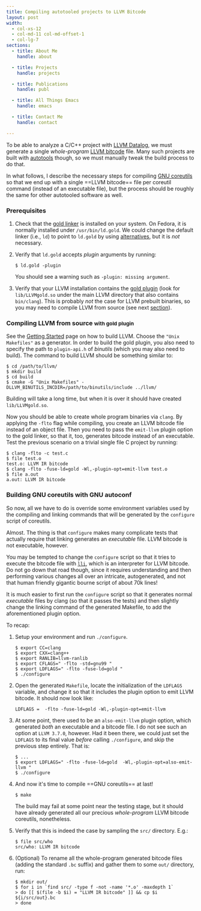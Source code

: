 ```yaml
---
title: Compiling autotooled projects to LLVM Bitcode
layout: post
width:
  - col-xs-12
  - col-md-11 col-md-offset-1
  - col-lg-7
sections:
  - title: About Me
    handle: about

  - title: Projects
    handle: projects

  - title: Publications
    handle: publ

  - title: All Things Emacs
    handle: emacs

  - title: Contact Me
    handle: contact

---
```


To be able to analyze a C/C++ project with
[LLVM Datalog](https://github.com/plast-lab/llvm-datalog), we must
generate a single *whole-program*
[LLVM bitcode](http://llvm.org/releases/2.6/docs/BitCodeFormat.html)
file. Many such projects are built with
[autotools](https://www.gnu.org/software/automake/manual/html_node/Autotools-Introduction.html)
though, so we must manually tweak the build process to do that.

In what follows, I describe the necessary steps for compiling
[GNU coreutils](http://www.gnu.org/software/coreutils/coreutils.html)
so that we end up with a single ==LLVM bitcode== file per coreutil command
(instead of an executable file), but the process should be roughly the
same for other autotooled software as well.


### Prerequisites ###

1. Check that the
   [gold linker](https://en.wikipedia.org/wiki/Gold_(linker)) is
   installed on your system. On Fedora, it is normally installed under
   `/usr/bin/ld.gold`. We could change the default linker (i.e., `ld`)
   to point to `ld.gold` by using
   [alternatives](http://linux.die.net/man/8/alternatives), but it is
   *not* necessary.

2. Verify that `ld.gold` accepts *plugin* arguments by running:

    ~~~
    $ ld.gold -plugin
    ~~~

    You should see a warning such as `-plugin: missing argument`.

3. Verify that your LLVM installation contains the
   [gold plugin](http://llvm.org/docs/GoldPlugin.html) (look for
   `lib/LLVMgold.so` under the main LLVM directory that also contains
   `bin/clang`). This is probably *not* the case for LLVM prebuilt
   binaries, so you may need to compile LLVM from source (see next
   [section](#compiling-llvm-from-source-with-gold-plugin)).


### Compiling LLVM from source <small>with gold plugin</small> ###

See the [Getting Started](http://llvm.org/docs/GettingStarted.html)
page on how to build LLVM. Choose the `"Unix Makefiles"` as a
generator. In order to build the gold plugin, you also need to specify
the path to `plugin-api.h` of *binutils* (which you may also need to
build). The command to build LLVM should be something similar to:

~~~ console
$ cd /path/to/llvm/
$ mkdir build
$ cd build
$ cmake -G "Unix Makefiles" -DLLVM_BINUTILS_INCDIR=/path/to/binutils/include ../llvm/
~~~

Building will take a long time, but when it is over it should have created
`lib/LLVMgold.so`.

Now you should be able to create whole program binaries via
`clang`. By applying the `-flto` flag while compiling, you create an
LLVM bitcode file instead of an object file. Then you need to pass the
`emit-llvm` plugin option to the gold linker, so that it, too,
generates bitcode instead of an executable. Test the previous scenario
on a trivial single file C project by running:

~~~ console
$ clang -flto -c test.c
$ file test.o
test.o: LLVM IR bitcode
$ clang -flto -fuse-ld=gold -Wl,-plugin-opt=emit-llvm test.o
$ file a.out
a.out: LLVM IR bitcode
~~~


### Building GNU coreutils with GNU autoconf ###

So now, all we have to do is override some environment variables used
by the compiling and linking commands that will be generated by the
`configure` script of coreutils.

Almost. The thing is that `configure` makes many complicate tests that
actually require that linking generates an *executable* file. LLVM
bitcode is not executable, however.

You may be tempted to change the `configure` script so that it tries
to execute the bitcode file with
[`lli`](http://llvm.org/docs/CommandGuide/lli.html), which is an
interpreter for LLVM bitcode. Do not go down that road though, since
it requires understanding and then performing various changes all over
an intricate, autogenerated, and not that human friendly gigantic
bourne script of about 70k lines!

It is much easier to first run the `configure` script so that it
generates normal *executable* files by clang (so that it passes the
tests) and then slightly change the linking command of the generated
Makefile, to add the aforementioned plugin option.

To recap:

1. Setup your environment and run `./configure`.

    ~~~ console
    $ export CC=clang
    $ export CXX=clang++
    $ export RANLIB=llvm-ranlib
    $ export CFLAGS=" -flto -std=gnu99 "
    $ export LDFLAGS=" -flto -fuse-ld=gold "
    $ ./configure
    ~~~

2. Open the generated `Makefile`, locate the initialization of the
   `LDFLAGS` variable, and change it so that it includes the plugin
   option to emit LLVM bitcode. It should now look like:

    ~~~ make
    LDFLAGS =  -flto -fuse-ld=gold -Wl,-plugin-opt=emit-llvm
    ~~~

3. At some point, there used to be an `also-emit-llvm` plugin option,
   which generated *both* an executable and a bitcode file. I do not
   see such an option at `LLVM 3.7.0`, however. Had it been there, we
   could just set the `LDFLAGS` to its final value *before* calling
   `./configure`, and skip the previous step entirely. That is:

    ~~~ console
    $ ...
    $ export LDFLAGS=" -flto -fuse-ld=gold  -Wl,-plugin-opt=also-emit-llvm "
    $ ./configure
    ~~~

4. And now it's time to compile ==GNU coreutils== at last!

    ~~~ console
    $ make
    ~~~

    The build may fail at some point near the testing stage, but it should
    have already generated all our precious *whole-program* LLVM
    bitcode coreutils, nonetheless.

5. Verify that this is indeed the case by sampling the
   `src/` directory. E.g.:

    ~~~ console
    $ file src/who
    src/who: LLVM IR bitcode
    ~~~

6. (Optional) To rename all the whole-program generated bitcode files
   (adding the standard `.bc` suffix) and gather them to some `out/`
   directory, run:

    ~~~ console
    $ mkdir out/
    $ for i in `find src/ -type f -not -name '*.o' -maxdepth 1`
    > do [[ $(file -b $i) = "LLVM IR bitcode" ]] && cp $i ${i/src/out}.bc
    > done
    ~~~
